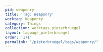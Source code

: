 ```yaml
---
pid: weaponry
title: 'Tag: Weaponry'
worktag: Weaponry
category: Things
collection: worktags_pieterbruegel
layout: tagpage_pieterbruegel
order: '171'
permalink: "/pieterbruegel/tags/weaponry/"
---
```

